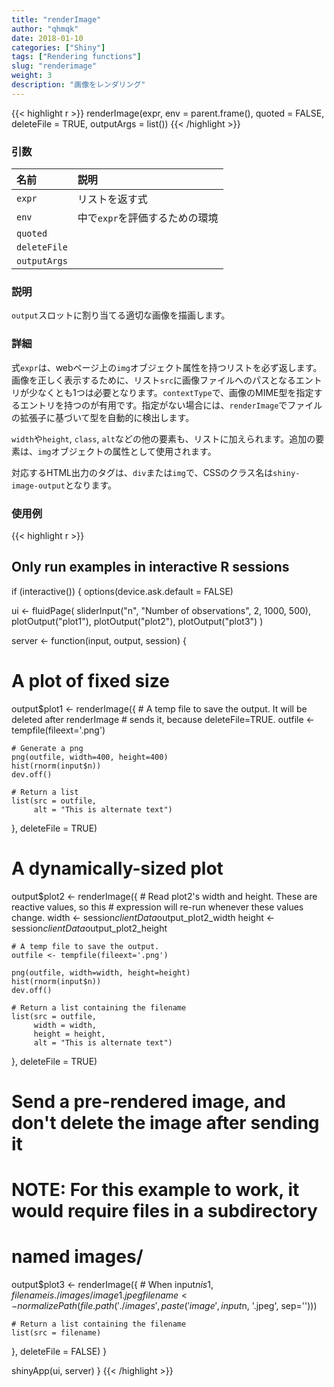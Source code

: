 ```yaml
---
title: "renderImage"
author: "qhmqk"
date: 2018-01-10
categories: ["Shiny"]
tags: ["Rendering functions"]
slug: "renderimage"
weight: 3
description: "画像をレンダリング"
---
```


{{< highlight r >}}
renderImage(expr, env = parent.frame(), quoted = FALSE, deleteFile = TRUE, outputArgs = list())
{{< /highlight >}}

### 引数

|名前|説明|
|:--|:--|
|`expr`|リストを返す式|
|`env`|中で`expr`を評価するための環境|
|`quoted`||
|`deleteFile`||
|`outputArgs`||

### 説明

`output`スロットに割り当てる適切な画像を描画します。

### 詳細

式`expr`は、webページ上の`img`オブジェクト属性を持つリストを必ず返します。画像を正しく表示するために、リスト`src`に画像ファイルへのパスとなるエントリが少なくとも1つは必要となります。`contextType`で、画像のMIME型を指定するエントリを持つのが有用です。指定がない場合には、`renderImage`でファイルの拡張子に基づいて型を自動的に検出します。

`width`や`height`, `class`, `alt`などの他の要素も、リストに加えられます。追加の要素は、`img`オブジェクトの属性として使用されます。

対応するHTML出力のタグは、`div`または`img`で、CSSのクラス名は`shiny-image-output`となります。

### 使用例

{{< highlight r >}}
## Only run examples in interactive R sessions
if (interactive()) {
options(device.ask.default = FALSE)

ui <- fluidPage(
  sliderInput("n", "Number of observations", 2, 1000, 500),
  plotOutput("plot1"),
  plotOutput("plot2"),
  plotOutput("plot3")
)

server <- function(input, output, session) {

  # A plot of fixed size
  output$plot1 <- renderImage({
    # A temp file to save the output. It will be deleted after renderImage
    # sends it, because deleteFile=TRUE.
    outfile <- tempfile(fileext='.png')

    # Generate a png
    png(outfile, width=400, height=400)
    hist(rnorm(input$n))
    dev.off()

    # Return a list
    list(src = outfile,
         alt = "This is alternate text")
  }, deleteFile = TRUE)

  # A dynamically-sized plot
  output$plot2 <- renderImage({
    # Read plot2's width and height. These are reactive values, so this
    # expression will re-run whenever these values change.
    width  <- session$clientData$output_plot2_width
    height <- session$clientData$output_plot2_height

    # A temp file to save the output.
    outfile <- tempfile(fileext='.png')

    png(outfile, width=width, height=height)
    hist(rnorm(input$n))
    dev.off()

    # Return a list containing the filename
    list(src = outfile,
         width = width,
         height = height,
         alt = "This is alternate text")
  }, deleteFile = TRUE)

  # Send a pre-rendered image, and don't delete the image after sending it
  # NOTE: For this example to work, it would require files in a subdirectory
  # named images/
  output$plot3 <- renderImage({
    # When input$n is 1, filename is ./images/image1.jpeg
    filename <- normalizePath(file.path('./images',
                              paste('image', input$n, '.jpeg', sep='')))

    # Return a list containing the filename
    list(src = filename)
  }, deleteFile = FALSE)
}

shinyApp(ui, server)
}
{{< /highlight >}}
